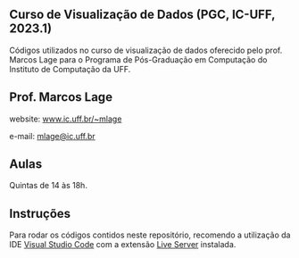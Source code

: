 ## Curso de Visualização de Dados (PGC, IC-UFF, 2023.1)

Códigos utilizados no curso de visualização de dados oferecido pelo prof. Marcos Lage para o Programa de Pós-Graduação em Computação do Instituto de Computação da UFF.

## Prof. Marcos Lage
website: www.ic.uff.br/~mlage

e-mail: mlage@ic.uff.br

## Aulas
Quintas de 14 às 18h.

## Instruções
Para rodar os códigos contidos neste repositório, recomendo a utilização da IDE [Visual Studio Code](https://code.visualstudio.com/) com a extensão [Live Server](https://marketplace.visualstudio.com/items?itemName=ritwickdey.LiveServer) instalada.
